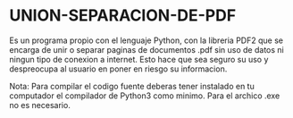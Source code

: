 # UNION-SEPARACION-DE-PDF
Es un programa propio con el lenguaje Python, con la libreria PDF2 que se encarga de unir o separar paginas de documentos .pdf sin uso de datos ni ningun tipo de conexion a internet. Esto hace que sea seguro su uso y despreocupa al usuario en poner en riesgo su informacion.

Nota: Para compilar el codigo fuente deberas tener instalado en tu computador el compilador de Python3 como minimo. Para el archico .exe no es necesario.
